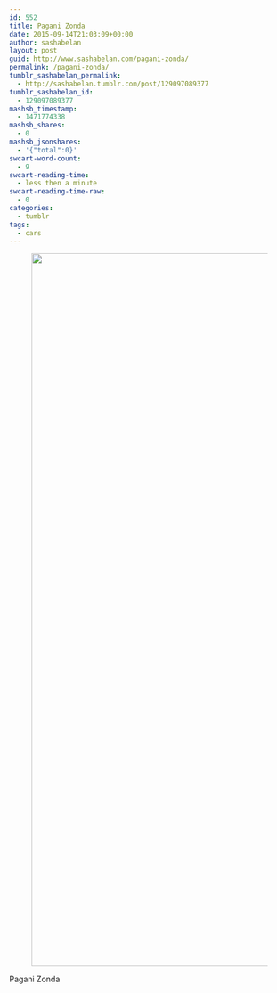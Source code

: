 ```yaml
---
id: 552
title: Pagani Zonda
date: 2015-09-14T21:03:09+00:00
author: sashabelan
layout: post
guid: http://www.sashabelan.com/pagani-zonda/
permalink: /pagani-zonda/
tumblr_sashabelan_permalink:
  - http://sashabelan.tumblr.com/post/129097089377
tumblr_sashabelan_id:
  - 129097089377
mashsb_timestamp:
  - 1471774338
mashsb_shares:
  - 0
mashsb_jsonshares:
  - '{"total":0}'
swcart-word-count:
  - 9
swcart-reading-time:
  - less then a minute
swcart-reading-time-raw:
  - 0
categories:
  - tumblr
tags:
  - cars
---
```

<div id='gallery-702' class='gallery galleryid-552 gallery-columns-1 gallery-size-full'>
  <figure class='gallery-item'> 
  
  <div class='gallery-icon portrait'>
    <img width="854" height="1280" src="http://www.sashabelan.ru/wp-content/uploads/2015/09/tumblr_nuoqh9xdPr1qarj97o1_1280.jpg" class="attachment-full size-full" alt="" srcset="http://www.sashabelan.ru/wp-content/uploads/2015/09/tumblr_nuoqh9xdPr1qarj97o1_1280.jpg 854w, http://www.sashabelan.ru/wp-content/uploads/2015/09/tumblr_nuoqh9xdPr1qarj97o1_1280-200x300.jpg 200w, http://www.sashabelan.ru/wp-content/uploads/2015/09/tumblr_nuoqh9xdPr1qarj97o1_1280-768x1151.jpg 768w, http://www.sashabelan.ru/wp-content/uploads/2015/09/tumblr_nuoqh9xdPr1qarj97o1_1280-683x1024.jpg 683w, http://www.sashabelan.ru/wp-content/uploads/2015/09/tumblr_nuoqh9xdPr1qarj97o1_1280-830x1244.jpg 830w, http://www.sashabelan.ru/wp-content/uploads/2015/09/tumblr_nuoqh9xdPr1qarj97o1_1280-230x345.jpg 230w, http://www.sashabelan.ru/wp-content/uploads/2015/09/tumblr_nuoqh9xdPr1qarj97o1_1280-350x525.jpg 350w" sizes="(max-width: 854px) 100vw, 854px" />
  </div></figure>
</div>

Pagani Zonda